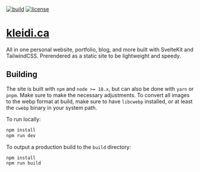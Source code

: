 [![build](https://github.com/kbzt/kleidi.ca/actions/workflows/build.yml/badge.svg)](https://github.com/kbzt/kleidi.ca/actions/workflows/build.yml) [![license](https://img.shields.io/github/license/kbzt/kleidi.ca)](https://opensource.org/licenses/MIT)

# [kleidi.ca](https://kleidi.ca)

All in one personal website, portfolio, blog, and more built with SvelteKit and TailwindCSS. Prerendered as a static site to be lightweight and speedy.

## Building

The site is built with `npm` and `node >= 18.x`, but can also be done with `yarn` or `pnpm`. Make sure to make the necessary adjustments. To convert all images to the webp format at build, make sure to have `libcwebp` installed, or at least the `cwebp` binary in your system path.

To run locally:

```bash
npm install
npm run dev
```

To output a production build to the `build` directory:

```bash
npm install
npm run build
```
